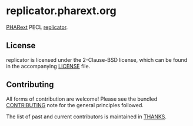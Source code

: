 # replicator.pharext.org

[PHARext](https://pharext.org) PECL [replicator](https://replicator.pharext.org).

## License

replicator is licensed under the 2-Clause-BSD license, which can be found in
the accompanying [LICENSE](./LICENSE) file.

## Contributing

All forms of contribution are welcome! Please see the bundled
[CONTRIBUTING](./CONTRIBUTING.md) note for the general principles followed.

The list of past and current contributors is maintained in [THANKS](./THANKS).
